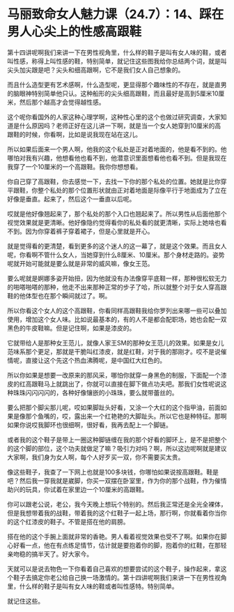 # 马丽致命女人魅力课（24.7）：14、踩在男人心尖上的性感高跟鞋

第十四讲呢啊我们来讲一下在男性视角里，什么样的鞋子是叫有女人味的鞋，或者叫性感，称得上叫性感的鞋，特别简单，就记住这些图我给你总结两个词，就是叫尖头加尖跟是吧？尖头和细高跟啊，它不是我们女人自己想象的。

而且什么造型更有艺术感啊，什么造型呢，更显得那个趣味性的不存在，就是直男的脑眼神特别简单他只认。这种船形的尖头细高跟鞋，而且最好是高到5厘米10厘米，然后那个越高才会觉得越性感。

这个呢你看国外的人家这种心理学啊，这种性心里的这个也做过研究调查，大家知道是什么原因吗？老师正好在这儿讲一下啊，就是当一个女人她穿到10厘米的高跟鞋的时候，你看啊，比如是说我现在站在这儿。

所以如果后面来一个男人啊，他我的这个私处是正对着地面的，他是看不到的。他哪怕对我有兴趣，他想看他也看不到，他潜意识里面想看他也看不到。但是我现在我穿了一个10厘米的一个高跟鞋。我你你想想看。

你自己穿了高跟鞋，你去感觉一下，去找一下你的那个私处的位置。她就是比你穿平跟鞋，你整个私处的那个位置形状就由正对着地面是际像平行于地面成为了立在好像是垂直。起来了，然后这个一垂直以后呢。

哎就是他好像翘起来了，那个私处的那个入口也翘起来了。所以男性从后面他那个视觉效果就是更清晰。他好像隐约觉得看你的私处看的就更清晰，实际上她啥也看不到。因为你穿着裤子穿着裙子，但是心里就是开心。

就是觉得看的更清楚，看到更多的这个迷人的这一幕了，就是这个效果。而且女人呢，你看啊不管什么女人，当她穿到什么8厘米、10厘米。那个身材走路的。姿势呢就开始可能就是要么就是非常的威风嘛，像女王范。

要么呢就是婀娜多姿开始扭，因为他就没有办法像穿平底鞋一样，那种很松软无力的啪嗒啪嗒的那种，他走不出来那种正常的步子了哈，所以就整个对于女人穿高跟鞋的他体型也在那个瞬间就过了。啊。

所以你看这个女人的这个高跟鞋，你看同样高跟鞋我给你罗列出来哪一些可以叠加使用，增加这个女人味。比如说最基本的，有的人不是都会配职场，她也会配一双黑色的牛皮鞋嘛。但是记住啊，如果是漆皮的。

它就带给人是那种女王范儿，就像人家王SM的那种女王范儿的效果。如果是女儿范味系那个更足，那就是干脆叫红漆皮，就是红鞋，对于我的那刚才。哎不是说催情呢，直接让这个先这个热血沸腾呢，是中国红大红色的。

所以你如果是想要一改原来的那风采，哪怕你就穿一身黑色的制服，下面配一个漆皮的红高跟鞋马上就跳出了，你就可以直接在脚下做点功夫吧。那我们女性呢说这种珠珠闪闪闪闪的，各种好像镶嵌的小珠珠，要么就带蕾丝的。

要么把那个脚尖那儿呢，哎如果脚趾头好看，又涂一个大红的这个指甲油，前面如果是像那个鱼嘴的，哎，露出来一个红艳艳的大脚趾头。所以它也是种特征。那啊如果你说哎我脚环也很细啊，很好看，我再去配上一个脚链。

或者我的这个鞋子是带上一圈这种脚链缠在我的那个好看的脚环上，是不是把整个的这个脚的部位，这个功夫就做足了嘛？吸引力对吗？啊，所以这边呢啊就是建议大家啊，我们身为女人啊，每个人好歹买一双，你不需要买太贵。

像这些鞋子，我查了一下网上也就是100多块钱，你哪怕如果说按高跟鞋。鞋是吧？然后我一穿我就是崴脚，你买一双摆在卧室里，作为你的那个战鞋，作为催情助兴的玩具，你试着在家里边一个10厘米的高跟鞋。

你可以跟老公说，老公，我今天晚上想玩个特别的。然后我正常还是全光全裸体，但是我想带着我的战鞋，带着我的这个红鞋子一起上场，那行啊，你就看着你当你的这个红漆皮的鞋子。不管是搭在他的肩膀。

搭在他的这个手腕上面就非常的香艳。男人看着视觉效果也受不了啊。如果你在脚心好看一点，他在有点练足情节，估计就是要抱着你的脚，抱着你的红鞋，在那轻亲吻稳的搞半天了。好大家今。

天就可以是说去物色一下你看着自己喜欢的想要尝试的这个鞋子，操作起来，拿这个鞋子去搞定你老公给自己换一场激情的。第十四讲呢啊我们来讲一下在男性视角里，什么样的鞋子是叫有女人味的鞋或者叫性感特。特别简单。

就记住这些。